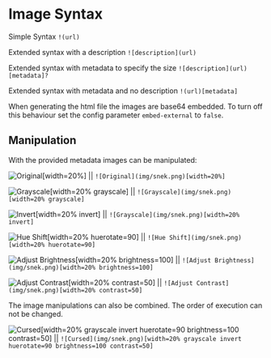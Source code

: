# Image Syntax

Simple Syntax
`!(url)`


Extended syntax with a description
`![description](url)`


Extended syntax with metadata to specify the size
`![description](url)[metadata]?`


Extended syntax with metadata and no description
`!(url)[metadata]`


When generating the html file the images are base64 embedded. To turn off this behaviour
set the config parameter `embed-external` to `false`.


## Manipulation

With the provided metadata images can be manipulated:


![Original](img/snek.png)[width=20%]
|| `![Original](img/snek.png)[width=20%]`


![Grayscale](img/snek.png)[width=20% grayscale]
|| `![Grayscale](img/snek.png)[width=20% grayscale]`

![Invert](img/snek.png)[width=20% invert]
|| `![Grayscale](img/snek.png)[width=20% invert]`


![Hue Shift](img/snek.png)[width=20% huerotate=90]
|| `![Hue Shift](img/snek.png)[width=20% huerotate=90]`


![Adjust Brightness](img/snek.png)[width=20% brightness=100]
|| `![Adjust Brightness](img/snek.png)[width=20% brightness=100]`


![Adjust Contrast](img/snek.png)[width=20% contrast=50]
|| `![Adjust Contrast](img/snek.png)[width=20% contrast=50]`


The image manipulations can also be combined. The order of execution can not be changed.


![Cursed](img/snek.png)[width=20% grayscale invert huerotate=90 brightness=100 contrast=50]
|| `![Cursed](img/snek.png)[width=20% grayscale invert huerotate=90 brightness=100 contrast=50]`